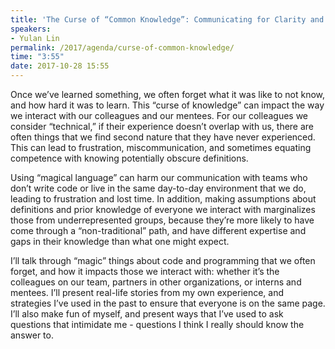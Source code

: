 ```yaml
---
title: 'The Curse of “Common Knowledge”: Communicating for Clarity and Inclusivity'
speakers:
- Yulan Lin
permalink: /2017/agenda/curse-of-common-knowledge/
time: "3:55"
date: 2017-10-28 15:55
---
```


Once we’ve learned something, we often forget what it was like to not know, and how hard it was to learn. This “curse of knowledge” can impact the way we interact with our colleagues and our mentees. For our colleagues we consider “technical,” if their experience doesn’t overlap with us, there are often things that we find second nature that they have never experienced. This can lead to frustration, miscommunication, and sometimes equating competence with knowing potentially obscure definitions.

Using “magical language” can harm our communication with teams who don’t write code or live in the same day-to-day environment that we do, leading to frustration and lost time. In addition, making assumptions about definitions and prior knowledge of everyone we interact with marginalizes those from underrepresented groups, because they’re more likely to have come through a “non-traditional” path, and have different expertise and gaps in their knowledge than what one might expect.

I’ll talk through “magic” things about code and programming that we often forget, and how it impacts those we interact with: whether it’s the colleagues on our team, partners in other organizations, or interns and mentees. I’ll present real-life stories from my own experience, and strategies I’ve used in the past to ensure that everyone is on the same page. I’ll also make fun of myself, and present ways that I’ve used to ask questions that intimidate me - questions I think I really should know the answer to.

